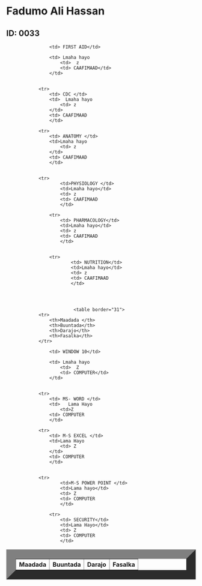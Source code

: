 
<html>
    <title> Natiijo</title>
    <head>
        <link rel="stylesheet" href="table.css"/>
        <body>  
            <h1>Fadumo Ali Hassan</h1>
            <h2> ID: 0033</h2>
            <table border="25">
                <tr>
                    <th>Maadada </th>
                    <th>Buuntada</th>
                    <th>Darajo</th>
                    <th>Fasalka</th>
                </tr>
                
                    <td> FIRST AID</td>
                   
                    <td> Lmaha hayo
                        <td>  z
                        <td> CAAFIMAAD</td>
                    </td>
                
            
                <tr>
                    <td> CDC </td>
                    <td>  Lmaha hayo
                        <td> z  
                    </td>
                    <td> CAAFIMAAD
                    </td>
                
                <tr>               
                    <td> ANATOMY </td>
                    <td>Lmaha hayo 
                        <td> z
                    </td>
                    <td> CAAFIMAAD
                    </td>
                
               
                <tr>
                        <td>PHYSIOLOGY </td>
                        <td>Lmaha hayo</td>
                        <td> z
                        <td> CAAFIMAAD
                        </td>
                    
                    <tr>
                        <td> PHARMACOLOGY</td>
                        <td>Lmaha hayo</td>
                        <td> z
                        <td> CAAFIMAAD
                        </td>
                
                    
                    <tr>
                            <td> NUTRITION</td>
                            <td>Lmaha hayo</td>
                            <td> z
                            <td> CAAFIMAAD
                            </td> 
                            
                       
                          

                             <table border="31">
                <tr>
                    <th>Maadada </th>
                    <th>Buuntada</th>
                    <th>Darajo</th>
                    <th>Fasalka</th>
                </tr>
                
                    <td> WINDOW 10</td>
                   
                    <td> Lmaha hayo
                        <td>  Z
                        <td> COMPUTER</td>
                    </td>
                
            
                <tr>
                    <td> MS- WORD </td>
                    <td>   Lama Hayo
                        <td>Z
                    <td> COMPUTER
                    </td>
                
                <tr>
                    <td> M-S EXCEL </td>
                    <td>Lama Hayo  
                        <td> Z
                    </td>
                    <td> COMPUTER
                    </td>
                
               
                <tr>
                        <td>M-S POWER POINT </td>
                        <td>Lama hayo</td>
                        <td> Z
                        <td> COMPUTER
                        </td>
                    
                    <tr>
                        <td> SECURITY</td>
                        <td>Lama Hayo</td>
                        <td> Z
                        <td> COMPUTER
                        </td>
                    






                        
